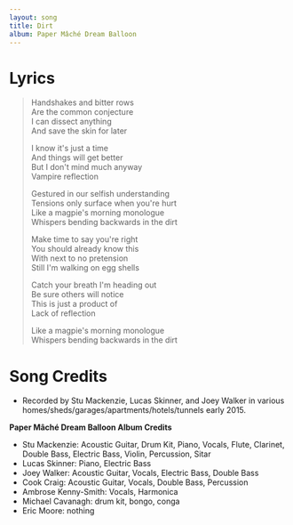 ```yaml
---
layout: song
title: Dirt
album: Paper Mâché Dream Balloon
---
```


# Lyrics

> Handshakes and bitter rows  
> Are the common conjecture  
> I can dissect anything  
> And save the skin for later  
>  
> I know it's just a time  
> And things will get better  
> But I don't mind much anyway  
> Vampire reflection  
>  
> Gestured in our selfish understanding  
> Tensions only surface when you're hurt  
> Like a magpie's morning monologue  
> Whispers bending backwards in the dirt  
>  
> Make time to say you're right  
> You should already know this  
> With next to no pretension  
> Still I'm walking on egg shells  
>  
> Catch your breath I'm heading out  
> Be sure others will notice  
> This is just a product of  
> Lack of reflection  
>  
> Like a magpie's morning monologue  
> Whispers bending backwards in the dirt  

# Song Credits

* Recorded by Stu Mackenzie, Lucas Skinner, and Joey Walker in various homes/sheds/garages/apartments/hotels/tunnels early 2015.

**Paper Mâché Dream Balloon Album Credits**

* Stu Mackenzie: Acoustic Guitar, Drum Kit, Piano, Vocals, Flute, Clarinet, Double Bass, Electric Bass, Violin, Percussion, Sitar
* Lucas Skinner: Piano, Electric Bass
* Joey Walker: Acoustic Guitar, Vocals, Electric Bass, Double Bass
* Cook Craig: Acoustic Guitar, Vocals, Double Bass, Percussion
* Ambrose Kenny-Smith: Vocals, Harmonica
* Michael Cavanagh: drum kit, bongo, conga
* Eric Moore: nothing
